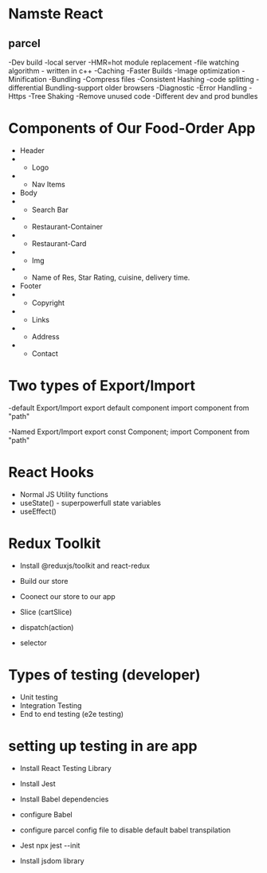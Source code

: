 # Namste React

## parcel
-Dev build
-local server
-HMR=hot module replacement
-file watching algorithm - written in c++
-Caching -Faster Builds
-Image optimization 
-Minification
-Bundling
-Compress files
-Consistent Hashing
-code splitting
-differential Bundling-support older browsers
-Diagnostic
-Error Handling
-Https
-Tree Shaking -Remove unused code
-Different dev and prod bundles

# Components of Our Food-Order App
 * Header
 * - Logo
 * - Nav Items
 * Body
 * - Search Bar
 * - Restaurant-Container
 *  - Restaurant-Card
 *    - Img
 *    - Name of Res, Star Rating, cuisine, delivery time.
 * Footer
 * - Copyright
 * - Links
 * - Address
 * - Contact
 

 # Two types of Export/Import

 -default Export/Import
 export default component
 import component from "path"

 -Named Export/Import
 export const Component;
 import Component from "path"

 # React Hooks
 - Normal JS Utility functions
 - useState() - superpowerfull state variables 
 - useEffect()


# Redux Toolkit
 - Install @reduxjs/toolkit and react-redux

 - Build our store
 - Coonect our store to our app
 - Slice (cartSlice)
 - dispatch(action)
 - selector
 
# Types of testing (developer)
- Unit testing
- Integration Testing
- End to end testing (e2e testing)

# setting up testing in are app
- Install React Testing Library
- Install Jest
- Install Babel dependencies
- configure Babel
- configure parcel config file to disable default babel transpilation

- Jest npx jest --init
- Install jsdom library



